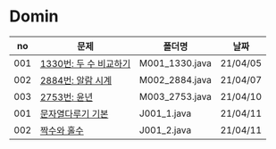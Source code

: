 # Domin


|no|문제|폴더명|날짜|
|------|------------------------------------------------------------------|----------|----------|
| 001 | [1330번: 두 수 비교하기](https://www.acmicpc.net/problem/1330)    | M001_1330.java | 21/04/05 |
| 002 | [2884번: 알람 시계](https://www.acmicpc.net/problem/2884)         | M002_2884.java | 21/04/07 |
| 003 | [2753번: 윤년](https://www.acmicpc.net/problem/2753)              | M003_2753.java | 21/04/10 |
| 001 | [문자열다루기 기본](https://programmers.co.kr/learn/courses/30/lessons/12918)    | J001_1.java | 21/04/11 |
| 002 | [짝수와 홀수](https://programmers.co.kr/learn/courses/30/lessons/12937)| J001_2.java | 21/04/11 |


